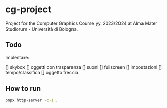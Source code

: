 # cg-project

Project for the Computer Graphics Course yy. 2023/2024 at Alma Mater Studiorum - Università di Bologna.

## Todo

Implentare:

[] skybox
[] oggetti con trasparenza
[] suoni
[] fullscreen
[] impostazioni
[] tempo/classifica
[] oggetto freccia

## How to run

```bash
pnpx http-server -c-1 .
```
